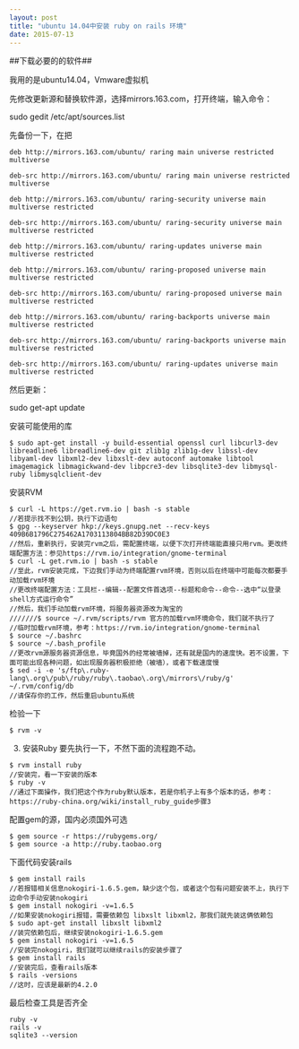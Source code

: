 ```yaml
---
layout: post
title: "ubuntu 14.04中安装 ruby on rails 环境"
date: 2015-07-13
---
```

##下载必要的的软件##

我用的是ubuntu14.04，Vmware虚拟机

先修改更新源和替换软件源，选择mirrors.163.com，打开终端，输入命令：

sudo gedit /etc/apt/sources.list

先备份一下，在把

```
deb http://mirrors.163.com/ubuntu/ raring main universe restricted multiverse

deb-src http://mirrors.163.com/ubuntu/ raring main universe restricted multiverse

deb http://mirrors.163.com/ubuntu/ raring-security universe main multiverse restricted

deb-src http://mirrors.163.com/ubuntu/ raring-security universe main multiverse restricted

deb http://mirrors.163.com/ubuntu/ raring-updates universe main multiverse restricted

deb http://mirrors.163.com/ubuntu/ raring-proposed universe main multiverse restricted

deb-src http://mirrors.163.com/ubuntu/ raring-proposed universe main multiverse restricted

deb http://mirrors.163.com/ubuntu/ raring-backports universe main multiverse restricted

deb-src http://mirrors.163.com/ubuntu/ raring-backports universe main multiverse restricted

deb-src http://mirrors.163.com/ubuntu/ raring-updates universe main multiverse restricted

```

然后更新：

sudo get-apt update

安装可能使用的库

```
$ sudo apt-get install -y build-essential openssl curl libcurl3-dev libreadline6 libreadline6-dev git zlib1g zlib1g-dev libssl-dev libyaml-dev libxml2-dev libxslt-dev autoconf automake libtool imagemagick libmagickwand-dev libpcre3-dev libsqlite3-dev libmysql-ruby libmysqlclient-dev
```

安装RVM

```
$ curl -L https://get.rvm.io | bash -s stable  
//若提示找不到公钥，执行下边语句
$ gpg --keyserver hkp://keys.gnupg.net --recv-keys 409B6B1796C275462A1703113804BB82D39DC0E3
//然后，重新执行，安装完rvm之后，需配置终端，以便下次打开终端能直接只用rvm。更改终端配置方法：参见https://rvm.io/integration/gnome-terminal
$ curl -L get.rvm.io | bash -s stable
//至此，rvm安装完成，下边我们手动为终端配置rvm环境，否则以后在终端中可能每次都要手动加载rvm环境
//更改终端配置方法：工具栏--编辑--配置文件首选项--标题和命令--命令--选中“以登录shell方式运行命令”
//然后，我们手动加载rvm环境，将服务器资源改为淘宝的
///////$ source ~/.rvm/scripts/rvm 官方的加载rvm环境命令，我们就不执行了
//临时加载rvm环境，参考：https://rvm.io/integration/gnome-terminal
$ source ~/.bashrc
$ source ~/.bash_profile
//更改rvm源服务器资源信息，毕竟国外的经常被墙掉，还有就是国内的速度快。若不设置，下面可能出现各种问题，如出现服务器积极拒绝（被墙），或者下载速度慢
$ sed -i -e 's/ftp\.ruby-lang\.org\/pub\/ruby/ruby\.taobao\.org\/mirrors\/ruby/g' ~/.rvm/config/db
//请保存你的工作，然后重启ubuntu系统
```

检验一下

```$ rvm -v  ```

3. 安装Ruby
要先执行一下，不然下面的流程跑不动。

```
$ rvm install ruby 
//安装完，看一下安装的版本
$ ruby -v
//通过下面操作，我们把这个作为ruby默认版本，若是你机子上有多个版本的话，参考：https://ruby-china.org/wiki/install_ruby_guide步骤3
```

配置gem的源，国内必须国外可选

```
$ gem source -r https://rubygems.org/  
$ gem source -a http://ruby.taobao.org  
```

下面代码安装rails

```
$ gem install rails
//若报错相关信息nokogiri-1.6.5.gem，缺少这个包，或者这个包有问题安装不上，执行下边命令手动安装nokogiri
$ gem install nokogiri -v=1.6.5
//如果安装nokogiri报错，需要依赖包 libxslt libxml2，那我们就先装这俩依赖包
$ sudo apt-get install libxslt libxml2
//装完依赖包后，继续安装nokogiri-1.6.5.gem
$ gem install nokogiri -v=1.6.5
//安装完nokogiri，我们就可以继续rails的安装步骤了
$ gem install rails
//安装完后，查看rails版本
$ rails -versions
//这时，应该是最新的4.2.0　
```

最后检查工具是否齐全

```
ruby -v
rails -v
sqlite3 --version
```